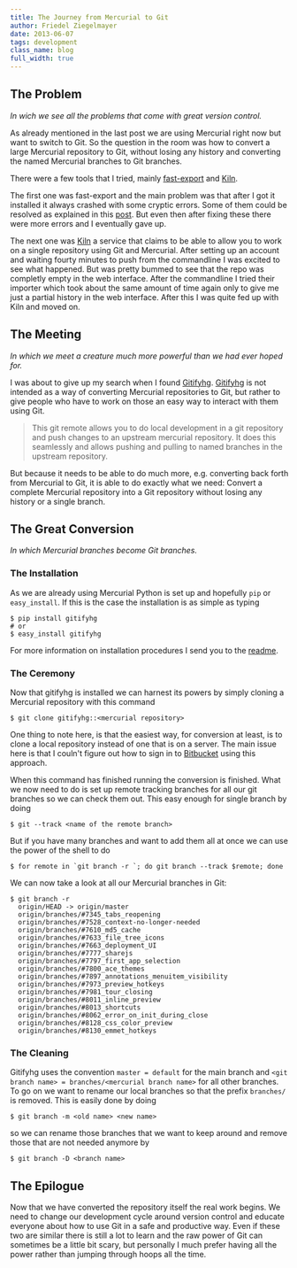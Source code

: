 ```yaml
---
title: The Journey from Mercurial to Git
author: Friedel Ziegelmayer
date: 2013-06-07
tags: development
class_name: blog
full_width: true
---
```



## The Problem
*In wich we see all the problems that come with great version control.*

As already mentioned in the last post we are using Mercurial right now but
want to switch to Git. So the question in the room was how to convert
a large Mercurial repository to Git, without losing any history
and converting the named Mercurial branches to Git branches.

There were a few tools that I tried, mainly [fast-export] and [Kiln].

The first one was fast-export and the main problem was
that after I got it installed it
always crashed with some cryptic errors. Some of them could be resolved
as explained in this
[post](http://www.mehdi-khalili.com/migrating-from-mercurial-to-git).
But even then after fixing these there were more errors and I eventually
gave up.

The next one was [Kiln] a service that claims to be able to allow you to
work on a single repository using Git and Mercurial. After setting up
an account and waiting fourty minutes to push from the commandline I
was excited to see what happened. But was pretty bummed to see that
the repo was completly empty in the web interface. After the commandline
I tried their importer which took about the same amount of time again
only to give me just a partial history in the web interface.
After this I was quite fed up with Kiln and moved on.


## The Meeting

*In which we meet a creature much more powerful than we had ever hoped for.*

I was about to give up my search when I found [Gitifyhg].
[Gitifyhg] is not intended as a way of converting Mercurial repositories
to Git, but rather to give people who have to work on those an easy way
to interact with them using Git.

> This git remote allows you to do local development in a git repository and push
> changes to an upstream mercurial repository. It does this seamlessly and allows
> pushing and pulling to named branches in the upstream repository.

But because it needs to be able to do much more, e.g. converting back forth from
Mercurial to Git, it is able to do exactly what we need: Convert a complete Mercurial repository into a Git repository without losing any history or a single branch.


## The Great Conversion

*In which Mercurial branches become Git branches.*

### The Installation

As we are already using Mercurial Python is set up and hopefully `pip` or
`easy_install`. If this is the case the installation is as simple as typing


    $ pip install gitifyhg
    # or
    $ easy_install gitifyhg


For more information on installation procedures I send you to the [readme](https://github.com/buchuki/gitifyhg#install).

### The Ceremony

Now that gitifyhg is installed we can harnest its powers by simply cloning a Mercurial repository with this command


    $ git clone gitifyhg::<mercurial repository>

One thing to note here, is that the easiest way, for conversion at least, is to
clone a local repository instead of one that is on a server.
The main issue here is that I couln't figure out how to sign in to [Bitbucket] using
this approach.

When this command has finished running the conversion is finished. What we now
need to do is set up remote tracking branches for all our git branches so
we can check them out. This easy enough for single branch by doing


    $ git --track <name of the remote branch>


But if you have many branches and want to add them all at once we can use
the power of the shell to do

    $ for remote in `git branch -r `; do git branch --track $remote; done

We can now take a look at all our Mercurial branches in Git:

    $ git branch -r
      origin/HEAD -> origin/master
      origin/branches/#7345_tabs_reopening
      origin/branches/#7528_context-no-longer-needed
      origin/branches/#7610_md5_cache
      origin/branches/#7633_file_tree_icons
      origin/branches/#7663_deployment_UI
      origin/branches/#7777_sharejs
      origin/branches/#7797_first_app_selection
      origin/branches/#7800_ace_themes
      origin/branches/#7897_annotations_menuitem_visibility
      origin/branches/#7973_preview_hotkeys
      origin/branches/#7981_tour_closing
      origin/branches/#8011_inline_preview
      origin/branches/#8013_shortcuts
      origin/branches/#8062_error_on_init_during_close
      origin/branches/#8128_css_color_preview
      origin/branches/#8130_emmet_hotkeys


### The Cleaning

Gitifyhg uses the convention `master = default` for the main branch and
`<git branch name> = branches/<mercurial branch name>` for all other branches.
To go on we want to rename our local branches so that the prefix `branches/` is removed.
This is easily done by doing

    $ git branch -m <old name> <new name>

so we can rename those branches that we want to keep around and remove those that
are not needed anymore by

    $ git branch -D <branch name>


## The Epilogue

Now that we have converted the repository itself the real work begins.
We need to change our development cycle around version control and educate
everyone about how to use Git in a safe and productive way. Even if these
two are similar there is still a lot to learn and the raw power of Git
can sometimes be a little bit scary, but personally I much prefer having
all the power rather than jumping through hoops all the time.



[fast-export]: https://github.com/frej/fast-export
[Kiln]: http://www.fogcreek.com/kiln/
[Hg-Git]: http://hg-git.github.io/
[gitifyhg]: https://github.com/buchuki/gitifyhg
[Bitbucket]: https://bitbucket.org/
